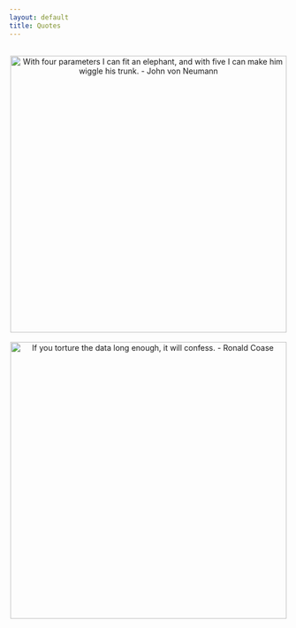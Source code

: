 ```yaml
---
layout: default
title: Quotes
---
```

<br>
<center><a href="https://www.azquotes.com/quote/653927" title="John von Neumann quote" target="_blank"><img src="//www.azquotes.com/picture-quotes/quote-with-four-parameters-i-can-fit-an-elephant-and-with-five-i-can-make-him-wiggle-his-trunk-john-von-neumann-65-39-27.jpg" alt="With four parameters I can fit an elephant, and with five I can make him wiggle his trunk. - John von Neumann" width="500"></a></center>
<br>
<center><a href="https://www.azquotes.com/quote/593283" title="Ronald Coase quote" target="_blank"><img src="//www.azquotes.com/picture-quotes/quote-if-you-torture-the-data-long-enough-it-will-confess-ronald-coase-59-32-83.jpg" alt="If you torture the data long enough, it will confess. - Ronald Coase" width="500"></a></center>